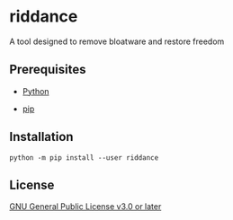 # riddance

A tool designed to remove bloatware and restore freedom

## Prerequisites

- [Python](https://www.python.org/downloads/)

- [pip](https://pip.pypa.io/en/stable/installation/)

## Installation

```
python -m pip install --user riddance
```

## License

[GNU General Public License v3.0 or later](COPYING)
